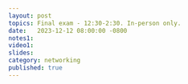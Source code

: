 ```yaml
---
layout: post
topics: Final exam - 12:30-2:30. In-person only.
date:   2023-12-12 08:00:00 -0800
notes1: 
video1: 
slides: 
category: networking
published: true
---
```

